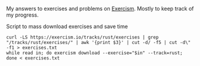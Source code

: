 My answers to exercises and problems on [Exercism](https://exercism.io/). Mostly to keep track of my progress.

Script to mass download exercises and save time
```
curl -LS https://exercism.io/tracks/rust/exercises | grep "/tracks/rust/exercises/" | awk '{print $3}' | cut -d/ -f5 | cut -d\" -f1 > exercises.txt
while read in; do exercism download --exercise="$in" --track=rust; done < exercises.txt
```
